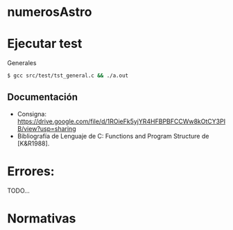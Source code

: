 # numerosAstro

# Ejecutar test

Generales

```bash
$ gcc src/test/tst_general.c && ./a.out
```

## Documentación

- Consigna: https://drive.google.com/file/d/1ROieFk5yjYR4HFBPBFCCWw8kOtCY3PIB/view?usp=sharing
- Bibliografía de Lenguaje de C: Functions and Program Structure de [K&R1988].

# Errores:

TODO...

# Normativas
